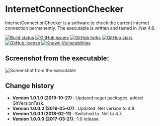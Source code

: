 InternetConnectionChecker
=========================

InternetConnectionChecker is a software to check the current internet connection permanently.
The executable is written and tested in .Net 4.8.

[![Build status](https://ci.appveyor.com/api/projects/status/wgivlbu3iomt0p0g?svg=true)](https://ci.appveyor.com/project/SeppPenner/internetconnectionchecker)
[![GitHub issues](https://img.shields.io/github/issues/SeppPenner/InternetConnectionChecker.svg)](https://github.com/SeppPenner/InternetConnectionChecker/issues)
[![GitHub forks](https://img.shields.io/github/forks/SeppPenner/InternetConnectionChecker.svg)](https://github.com/SeppPenner/InternetConnectionChecker/network)
[![GitHub stars](https://img.shields.io/github/stars/SeppPenner/InternetConnectionChecker.svg)](https://github.com/SeppPenner/InternetConnectionChecker/stargazers)
[![GitHub license](https://img.shields.io/badge/license-AGPL-blue.svg)](https://raw.githubusercontent.com/SeppPenner/InternetConnectionChecker/master/License.txt)
[![Known Vulnerabilities](https://snyk.io/test/github/SeppPenner/InternetConnectionChecker/badge.svg)](https://snyk.io/test/github/SeppPenner/InternetConnectionChecker)


## Screenshot from the executable:
![Screenshot from the executable](https://github.com/SeppPenner/InternetConnectionChecker/blob/master/Screenshot_DE.PNG "Screenshot from the executable")

Change history
--------------

* **Version 1.0.1.0 (2019-10-27)** : Updated nuget packages, added GitVersionTask.
* **Version 1.0.0.2 (2019-05-07)** : Updated .Net version to 4.8.
* **Version 1.0.0.1 (2018-02-11)** : Switched to .Net to 4.7.
* **Version 1.0.0.0 (2017-03-21)** : 1.0 release.
